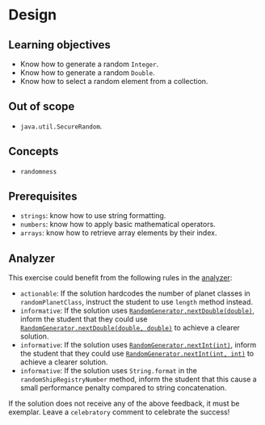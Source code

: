# Design

## Learning objectives

- Know how to generate a random `Integer`.
- Know how to generate a random `Double`.
- Know how to select a random element from a collection.

## Out of scope

- `java.util.SecureRandom`.

## Concepts

- `randomness`

## Prerequisites

- `strings`: know how to use string formatting.
- `numbers`: know how to apply basic mathematical operators.
- `arrays`: know how to retrieve array elements by their index.

## Analyzer

This exercise could benefit from the following rules in the [analyzer]:

- `actionable`: If the solution hardcodes the number of planet classes in `randomPlanetClass`, instruct the student to use `length` method instead.
- `informative`: If the solution uses [`RandomGenerator.nextDouble(double)`][nextDouble(double)], inform the student that they could use [`RandomGenerator.nextDouble(double, double)`][nextDouble(double, double)] to achieve a clearer solution.
- `informative`: If the solution uses [`RandomGenerator.nextInt(int)`][nextInt(int)], inform the student that they could use [`RandomGenerator.nextInt(int, int)`][nextInt(int, int)] to achieve a clearer solution.
- `informative`: If the solution uses `String.format` in the `randomShipRegistryNumber` method, inform the student that this cause a small performance penalty compared to string concatenation.

If the solution does not receive any of the above feedback, it must be exemplar.
Leave a `celebratory` comment to celebrate the success!

[analyzer]: https://github.com/exercism/java-analyzer
[nextDouble(double)]: https://docs.oracle.com/en/java/javase/17/docs/api/java.base/java/util/random/RandomGenerator.html#nextDouble(double)
[nextDouble(double, double)]: https://docs.oracle.com/en/java/javase/17/docs/api/java.base/java/util/random/RandomGenerator.html#nextDouble(double,double)
[nextInt(int)]: https://docs.oracle.com/en/java/javase/17/docs/api/java.base/java/util/random/RandomGenerator.html#nextInt(int)
[nextInt(int, int)]: https://docs.oracle.com/en/java/javase/17/docs/api/java.base/java/util/random/RandomGenerator.html#nextInt(int,int)
